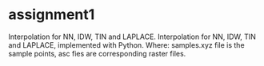 # assignment1
Interpolation for NN, IDW, TIN and LAPLACE.
Interpolation for NN, IDW, TIN and LAPLACE, implemented with Python. 
Where: samples.xyz file is the sample points, asc fies are corresponding raster files.
